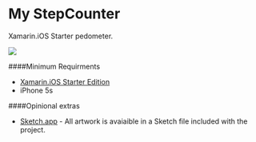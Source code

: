 My StepCounter
==============

Xamarin.iOS Starter pedometer.

![](http://i1.wp.com/micjames.co.uk/wp-content/uploads/2013/12/medium.png?zoom=1&resize=281%2C540) 

####Minimum Requirments

* [Xamarin.iOS Starter Edition](https://store.xamarin.com)
* iPhone 5s

####Opinional extras
* [Sketch.app](http://www.bohemiancoding.com/sketch/) - All artwork is avaiaible in a Sketch file included with the project.
